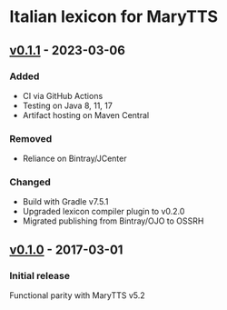 Italian lexicon for MaryTTS
===========================

[v0.1.1] - 2023-03-06
---------------------

### Added

- CI via GitHub Actions
- Testing on Java 8, 11, 17
- Artifact hosting on Maven Central

### Removed

- Reliance on Bintray/JCenter

### Changed

- Build with Gradle v7.5.1
- Upgraded lexicon compiler plugin to v0.2.0
- Migrated publishing from Bintray/OJO to OSSRH

[v0.1.0] - 2017-03-01
---------------------

### Initial release

Functional parity with MaryTTS v5.2

[v0.1.1]: https://github.com/marytts/marytts-lexicon-it/releases/tag/v0.1.1
[v0.1.0]: https://github.com/marytts/marytts-lexicon-it/releases/tag/v0.1.0
